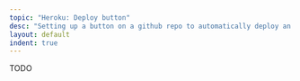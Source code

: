 ```yaml
---
topic: "Heroku: Deploy button"
desc: "Setting up a button on a github repo to automatically deploy an app to Heroku"
layout: default
indent: true
---
```


TODO
